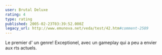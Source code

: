 ```yaml
---
user: Brutal Deluxe
rating: 4
type: rating
published: 2005-02-23T03:39:52.000Z
legacy_url: http://www.emunova.net/veda/test/42.htm#comment-2589
---
```

Le premier d' un genre! Exceptionel, avec un gameplay qui a peu a envier aux rts actuels.
